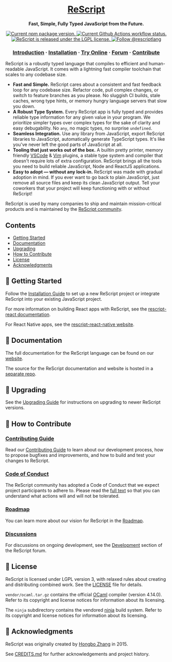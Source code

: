 <h1 align="center">
  <a href="https://rescript-lang.org/">
    ReScript
  </a>
</h1>

<p align="center">
  <strong>Fast, Simple, Fully Typed JavaScript from the Future.</strong>
</p>

<p align="center">
  <a href="https://www.npmjs.org/package/rescript">
    <img src="https://img.shields.io/npm/v/rescript?color=brightgreen&label=npm%20package" alt="Current npm package version." />
  </a>
  <a href="https://github.com/rescript-lang/rescript-compiler/actions">
    <img src="https://github.com//rescript-lang/rescript-compiler/workflows/CI/badge.svg" alt="Current Github Actions workflow status." />
  </a>
  <a href="https://github.com/rescript-lang/rescript-compiler/blob/HEAD/LICENSE">
    <img src="https://img.shields.io/badge/License-LGPL%20v3-blue.svg" alt="ReScript is released under the LGPL license." />
  </a>
  <a href="https://twitter.com/intent/follow?screen_name=rescriptlang">
    <img src="https://img.shields.io/twitter/follow/rescriptlang.svg?label=Follow%20@rescriptlang" alt="Follow @rescriptlang" />
  </a>
</p>

<h3 align="center">
  <a href="https://rescript-lang.org/docs/manual/latest/introduction">Introduction</a>
  <span> · </span>
  <a href="https://rescript-lang.org/docs/manual/latest/installation">Installation</a>
  <span> · </span>
  <a href="https://rescript-lang.org/try">Try Online</a>
  <span> · </span>
  <a href="https://forum.rescript-lang.org/">Forum</a>
  <span> · </span>
  <a href="CONTRIBUTING.md">Contribute</a>
</h3>

ReScript is a robustly typed language that compiles to efficient and human-readable JavaScript. It comes with a lightning fast compiler toolchain that scales to any codebase size.

- **Fast and Simple.** ReScript cares about a consistent and fast feedback loop for any codebase size. Refactor code, pull complex changes, or switch to feature branches as you please. No sluggish CI builds, stale caches, wrong type hints, or memory hungry language servers that slow you down.
- **A Robust Type System.** Every ReScript app is fully typed and provides reliable type information for any given value in your program. We prioritize simpler types over complex types for the sake of clarity and easy debugability. No `any`, no magic types, no surprise `undefined`.
- **Seamless Integration.** Use any library from JavaScript, export ReScript libraries to JavaScript, automatically generate TypeScript types. It's like you've never left the good parts of JavaScript at all.
- **Tooling that just works out of the box.** A builtin pretty printer, memory friendly [VSCode](https://github.com/rescript-lang/rescript-vscode) & [Vim](https://github.com/rescript-lang/vim-rescript) plugins, a stable type system and compiler that doesn't require lots of extra configuration. ReScript brings all the tools you need to build reliable JavaScript, Node and ReactJS applications.
- **Easy to adopt — without any lock-in.** ReScript was made with gradual adoption in mind. If you ever want to go back to plain JavaScript, just remove all source files and keep its clean JavaScript output. Tell your coworkers that your project will keep functioning with or without ReScript!

ReScript is used by many companies to ship and maintain mission-critical products and is maintained by the [ReScript community](https://rescript-lang.org/community).

## Contents

- [Getting Started](#-getting-started)
- [Documentation](#-documentation)
- [Upgrading](#-upgrading)
- [How to Contribute](#-how-to-contribute)
- [License](#-license)
- [Acknowledgments](#-Acknowledgments)

## 🎉 Getting Started

Follow the [Installation Guide](https://rescript-lang.org/docs/manual/latest/installation) to set up a new ReScript project or integrate ReScript into your existing JavaScript project.

For more information on building React apps with ReScript, see the [rescript-react documentation](https://rescript-lang.org/docs/react/latest/installation).

For React Native apps, see the [rescript-react-native website](https://rescript-react-native.github.io/).

## 📖 Documentation

The full documentation for the ReScript language can be found on our [website](https://rescript-lang.org/).

The source for the ReScript documentation and website is hosted in a [separate repo](https://github.com/rescript-association/rescript-lang.org).

## 🚀 Upgrading

See the [Upgrading Guide](https://rescript-lang.org/docs/manual/latest/installation) for instructions on upgrading to newer ReScript versions.

## 👏 How to Contribute

### [Contributing Guide](CONTRIBUTING.md)

Read our [Contributing Guide](CONTRIBUTING.md) to learn about our development process, how to propose bugfixes and improvements, and how to build and test your changes to ReScript.

### [Code of Conduct][code]

The ReScript community has adopted a Code of Conduct that we expect project participants to adhere to.
Please read the [full text][code] so that you can understand what actions will and will not be tolerated.

[code]: https://rescript-lang.org/community/code-of-conduct

### [Roadmap][roadmap]

You can learn more about our vision for ReScript in the [Roadmap][roadmap].

[roadmap]: https://rescript-lang.org/community/roadmap

### [Discussions][discussions]

For discussions on ongoing development, see the [Development](https://forum.rescript-lang.org/c/development/8) section of the ReScript forum.

[discussions]: https://rescript-lang.org/community/roadmap

## 📄 License

ReScript is licensed under LGPL version 3, with relaxed rules about creating and distributing combined work. See the [LICENSE](LICENSE) file for details.

`vendor/ocaml.tar.gz` contains the official [OCaml](https://ocaml.org) compiler (version 4.14.0).
Refer to its copyright and license notices for information about its licensing.

The `ninja` subdirectory contains the vendored [ninja](https://github.com/ninja-build/ninja) build system.
Refer to its copyright and license notices for information about its licensing.

## 🏅 Acknowledgments

ReScript was originally created by [Hongbo Zhang](https://github.com/bobzhang) in 2015.

See [CREDITS.md](CREDITS.md) for further acknowledgements and project history.
